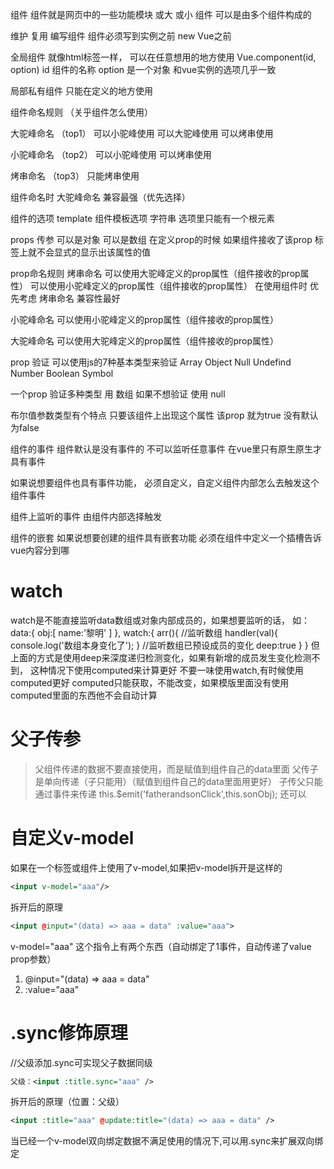 组件
组件就是网页中的一些功能模块 或大 或小 组件 可以是由多个组件构成的

维护
复用
编写组件
组件必须写到实例之前 new Vue之前

全局组件 就像html标签一样， 可以在任意想用的地方使用 Vue.component(id, option) id 组件的名称 option 是一个对象 和vue实例的选项几乎一致

局部私有组件 只能在定义的地方使用

组件命名规则 （关乎组件怎么使用）

大驼峰命名 （top1） 可以小驼峰使用 可以大驼峰使用 可以烤串使用

小驼峰命名 （top2） 可以小驼峰使用 可以烤串使用

烤串命名 （top3） 只能烤串使用

组件命名时 大驼峰命名 兼容最强（优先选择）

组件的选项
template 组件模板选项 字符串
选项里只能有一个根元素

props 传参 可以是对象 可以是数组
在定义prop的时候 如果组件接收了该prop 标签上就不会显式的显示出该属性的值

prop命名规则
烤串命名 可以使用大驼峰定义的prop属性（组件接收的prop属性） 可以使用小驼峰定义的prop属性（组件接收的prop属性） 在使用组件时 优先考虑 烤串命名 兼容性最好

小驼峰命名 可以使用小驼峰定义的prop属性（组件接收的prop属性）

大驼峰命名 可以使用大驼峰定义的prop属性（组件接收的prop属性）

prop 验证
可以使用js的7种基本类型来验证
Array Object Null Undefind Number Boolean Symbol

一个prop 验证多种类型 用 数组 如果不想验证 使用 null

布尔值参数类型有个特点 只要该组件上出现这个属性 该prop 就为true 没有默认为false

组件的事件
组件默认是没有事件的 不可以监听任意事件 在vue里只有原生原生才具有事件

如果说想要组件也具有事件功能， 必须自定义，自定义组件内部怎么去触发这个组件事件

组件上监听的事件 由组件内部选择触发

组件的嵌套
如果说想要创建的组件具有嵌套功能 必须在组件中定义一个插槽告诉 vue内容分到哪

<slot></slot>

# watch
watch是不能直接监听data数组或对象内部成员的，如果想要监听的话，
如：
  data:{
      obj:[
        name:'黎明'
      ]
  },
  watch:{
     arr(){
         //监听数组
         handler(val){
           console.log('数组本身变化了');
         }
         //监听数组已预设成员的变化
         deep:true
     }
  }
  但上面的方式是使用deep来深度递归检测变化，如果有新增的成员发生变化检测不到，
  这种情况下使用computed来计算更好
    不要一味使用watch,有时候使用computed更好
  computed只能获取，不能改变，如果模版里面没有使用computed里面的东西他不会自动计算

  # 父子传参
  >父组件传递的数据不要直接使用，而是赋值到组件自己的data里面
  >父传子是单向传递（子只能用）（赋值到组件自己的data里面用更好）
  >子传父只能通过事件来传递
   this.$emit('fatherandsonClick',this.sonObj);
   还可以 <Son :obj = "JSON.parse(JSON.stringify(user))"/>


# 自定义v-model
如果在一个标签或组件上使用了v-model,如果把v-model拆开是这样的
```xml
<input v-model="aaa"/>
```

拆开后的原理
```xml
<input @input="(data) => aaa = data" :value="aaa">
```
v-model="aaa" 这个指令上有两个东西（自动绑定了1事件，自动传递了value prop参数）
1. @input="(data) => aaa = data"
2.  :value="aaa" 

# .sync修饰原理
//父级添加.sync可实现父子数据同级

```xml
父级：<input :title.sync="aaa" />
```

拆开后的原理（位置：父级）
```xml
<input :title="aaa" @update:title="(data) => aaa = data" />
```

当已经一个v-model双向绑定数据不满足使用的情况下,可以用.sync来扩展双向绑定
